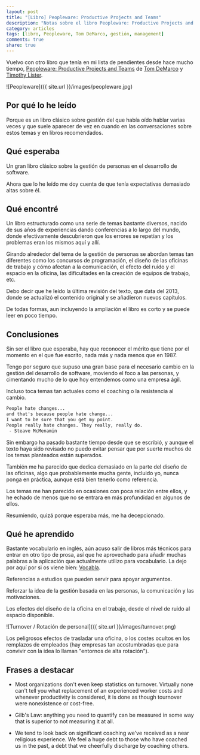 ```yaml
---
layout: post
title: "[Libro] Peopleware: Productive Projects and Teams"
description: "Notas sobre el libro Peopleware: Productive Projects and Teams, un clásico sobre la gestión de personas"
category: articles
tags: [libro, Peopleware, Tom DeMarco, gestión, management]
comments: true
share: true
---
```


Vuelvo con otro libro que tenía en mi lista de pendientes desde hace mucho tiempo, [Peopleware: Productive Projects and Teams](https://en.wikipedia.org/wiki/Peopleware:_Productive_Projects_and_Teams) de [Tom DeMarco](https://en.wikipedia.org/wiki/Tom_DeMarco) y [Timothy Lister](https://en.wikipedia.org/wiki/Tim_Lister).

![Peopleware]({{ site.url }}/images/peopleware.jpg)

## Por qué lo he leído

Porque es un libro clásico sobre gestión del que había oído hablar varias veces y que suele aparecer de vez en cuando en las conversaciones sobre estos temas y en libros recomendados.

## Qué esperaba

Un gran libro clásico sobre la gestión de personas en el desarrollo de software.

Ahora que lo he leído me doy cuenta de que tenía expectativas demasiado altas sobre él.

## Qué encontré

Un libro estructurado como una serie de temas bastante diversos, nacido de sus años de experiencias dando conferencias a lo largo del mundo, donde efectivamente descubrieron que los errores se repetían y los problemas eran los mismos aquí y allí.

Girando alrededor del tema de la gestión de personas se abordan temas tan diferentes como los concursos de programación, el diseño de las oficinas de trabajo y cómo afectan a la comunicación, el efecto del ruido y el espacio en la oficina, las dificultades en la creación de equipos de trabajo, etc.

Debo decir que  he leído la última revisión del texto, que data del 2013, donde se actualizó el contenido original y se añadieron nuevos capítulos.

De todas formas, aun incluyendo la ampliación el libro es corto y se puede leer en poco tiempo.

## Conclusiones

Sin ser el libro que esperaba, hay que reconocer el mérito que tiene por el momento en el que fue escrito, nada más y nada menos que en 1987.

Tengo por seguro que supuso una gran base para el necesario cambio en la gestión del desarrollo de software, moviendo el foco a las personas, y cimentando mucho de lo que hoy entendemos como una empresa ágil.

Incluso toca temas tan actuales como el coaching o la resistencia al cambio.

~~~ html
People hate changes... 
and that's because people hate change...
I want to be sure that you get my point.
People really hate changes. They really, really do.
 - Steave McMenamin
~~~

Sin embargo ha pasado bastante tiempo desde que se escribió, y aunque el texto haya sido revisado no puedo evitar pensar que por suerte muchos de los temas planteados están superados.

También me ha parecido que dedica demasiado en la parte del diseño de las oficinas, algo que probablemente mucha gente, incluido yo, nunca ponga en práctica, aunque está bien tenerlo como referencia.

Los temas me han parecido en ocasiones con poca relación entre ellos, y he echado de menos que no se entrara en más profundidad en algunos de ellos.

Resumiendo, quizá porque esperaba más, me ha decepcionado.

## Qué he aprendido

Bastante vocabulario en inglés, aún acuso salir de libros más técnicos para entrar en otro tipo de prosa, así que he aprovechado para añadir muchas palabras a la aplicación que actualmente utilizo para vocabulario. La dejo por aquí por si os viene bien: [Vocabla](http://vocabla.com/).

Referencias a estudios que pueden servir para apoyar argumentos.

Reforzar la idea de la gestión basada en las personas, la comunicación y las motivaciones.

Los efectos del diseño de la oficina en el trabajo, desde el nivel de ruido al espacio disponible.

![Turnover / Rotación de personal]({{ site.url }}/images/turnover.png)

Los peligrosos efectos de trasladar una oficina, o los costes ocultos en los remplazos de empleados (hay empresas tan acostumbradas que para convivir con la idea lo llaman "entornos de alta rotación").

## Frases a destacar

* Most organizations don't even keep statistics on turnover. Virtually none can't tell you what replacement of an experienced worker costs and whenever productivity is considered, it is done as though tournover were nonexistence or cost-free.

* Gilb's Law: anything you need to quantify can be measured in some way that is superior to not measuring it at all. 

* We tend to look back on significant coaching we've received as a near religious experience. We feel a huge debt to those who have coached us in the past, a debt that we cheerfully discharge by coaching others.
 
